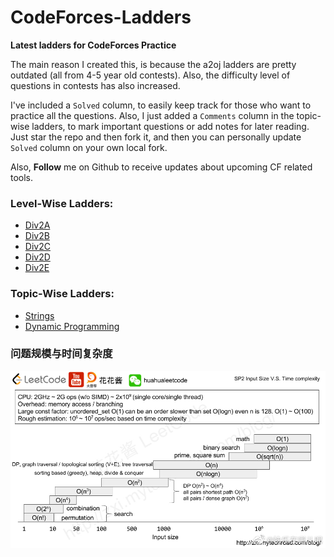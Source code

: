 # CodeForces-Ladders
**Latest ladders for CodeForces Practice**


The main reason I created this, is because the a2oj ladders are pretty outdated (all from 4-5 year old contests). 
Also, the difficulty level of questions in contests has also increased.

I've included a `Solved` column, to easily keep track for those who want to practice all the questions. 
Also, I just added a `Comments` column in the topic-wise ladders, to mark important questions or add notes for later reading. 
Just star the repo and then fork it, and then you can personally update `Solved` column on your own local fork. 

Also, **Follow** me on Github to receive updates about upcoming CF related tools.

### Level-Wise Ladders:
* [Div2A](div2A.md)
* [Div2B](div2B.md)
* [Div2C](div2C.md)
* [Div2D](div2D.md)
* [Div2E](div2E.md)

### Topic-Wise Ladders:
* [Strings](strings.md)
* [Dynamic Programming](dynamicProgramming.md)

### 问题规模与时间复杂度
![问题规模与时间复杂度](input%20size%20v.s.%20time%20complexity.jpg)
